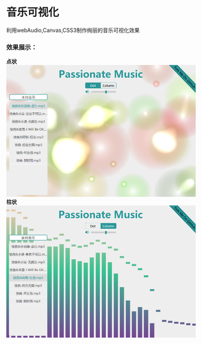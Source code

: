 音乐可视化
========

利用webAudio,Canvas,CSS3制作绚丽的音乐可视化效果<br>
### 效果展示：
**点状**<br>
![image](./public/images/music.png)
<br>
**柱状**<br>
![image](./public/images/music1.png)




